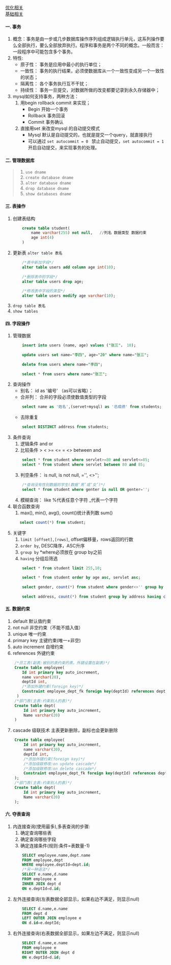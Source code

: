 [优化相关](https://www.cnblogs.com/lijiasnong/p/9963905.html)  
[基础相关](https://www.cnblogs.com/yangyangfubin/p/8179172.html)
#### 一. 事务
1. 概念：事务是由一步或几步数据库操作序列组成逻辑执行单元，这系列操作要么全部执行，要么全部放弃执行。程序和事务是两个不同的概念。一般而言：一段程序中可能包含多个事务。
2. 特性:
    - 原子性： 事务是应用中最小的执行单位；
    - 一致性： 事务的执行结果，必须使数据库从一个一致性变成另一个一致性的状态；
    - 隔离性： 各个事务执行互不干扰；
    - 持续性： 事务一旦提交，对数据所做的改变都要记录到永久存储器中；
3. mysql如何支持事务，两种方法：
    1. 用begin  rollback  commit 来实现；
        - Begin 开始一个事务
        - Rollback 事务回滚
        - Commit 事务确认
    2. 直接用set 来改变mysql 的自动提交模式
        - Mysql 默认是自动提交的，也就是提交一个query，就直接执行
        - 可以通过 `set autocommit = 0 ` 禁止自动提交，` set autocommit = 1 ` 开启自动提交，来实现事务的处理。
#### 二. 管理数据库
> 1. ` use dname `
> 2. ` create database dname `
> 3. ` alter database dname `
> 4. ` drop database dname `
> 5. ` show databases dname `
#### 三. 表操作
1. 创建表结构
    ```sql
        create table student(
            name varchar(255) not null,   //列名 数据类型 数据约束
            age int(4)
        )
    ```
2. 更新表 `alter table 表名`
    ```sql
        /*表中新加字段*/
        alter table users add column age int(10);
        
        /*删除表中的字段*/
        alter table users drop age;
        
        /*修改表中字段的类型*/
        alter table users modify age varchar(10);
    ```
3. ` drop table 表名 `
4. ` show tables `
#### 四. 字段操作
1. 管理数据
    ```sql
        insert into users (name, age) values ("张三"， 10);
        
        update users set name="李四", age="20" where name="张三";
        
        delete from users where name="李四";
        
        select * from users where name="张三";
    ```
2. 查询操作
    - 别名：  id as '编号' （as可以省略）；
    - 合并列： 合并的字段必须使数值类型的字段
    ```sql
        select name as '姓名',(servet+mysql) as '总成绩' from students;
    ```
    - 去除重复
    ```sql
        select DISTINCT address from students;
    ```
3. 条件查询
    1. 逻辑条件 and or 
    2. 比较条件  >   <   >=   <=   =   <>   between and
    ```sql
        select * from student where servlet>=80 and servlet<=85;
        select * from student where servlet between 80 and 85;
    ```
    3. 判空条件： is null,  is not null,  ='',  <>'';
    ```sql
        /*查询没有性别数据的学生(数据‘男’或‘女’)*/
        select * from student where genter is null OR genter='';
    ```
    4. 模糊查询： like  %代表任意个字符  _代表一个字符
4. 联合函数查询
    1. max(),  min(),  avg(), count()统计表列数 sum()
    ```sql
       select count(*) from student;
    ```
5. 关键字
    1. ` limit [offset],[rows] `, offset偏移量，rows返回的行数
    2. ` order by `,  DESC降序，ASC升序
    3. ` group by ` *where必须放在 group by之前
    4. ` having ` 分组后筛选
    ```sql
        select * from student limit 255,10;
        
        select * from student order by age asc, servlet asc;
        
        select gender, count(*) from student where gender<>'' group by gender;  
        
        select address, count(*) from student group by address having count(*)>2; 
    ```
#### 五. 数据约束
1. default 默认值约束
2. not null 非空约束（不能不插入值）
3. unique 唯一约束
4. primary key 主键约束(唯一+非空)
5. auto increment 自增约束
6. references 外键约束
```sql
    /*员工表(副表:被别的表约束的表，外键设置在副表)*/
    Create table employee(
　　    Id int primary key auto_increment,
　　    name varchar(20),
　　    deptId int,
　　    /*添加外键约束(foreign key)*/
　　    Constraint employee_dept_fk foreign key(deptId) references dept(id)
     )
    /*部门表(主表:约束别人的表)*/
    Create table dept(
        Id int primary key auto_increment,
        Name varchar(20)
    )
```
7. cascade 级联技术 主表更新删除，副标也会更新删除
```sql
    Create table employee(
        Id int primary key auto_increment,
        name varchar(20),
        deptId int,
        /*添加外键约束(foreign key)*/
        /*添加级联修改:on update cascade*/
        /*添加级联修改:on delete cascade*/
        Constraint employee_dept_fk foreign key(deptId) references dept(id) on update cascade on delete cascade
    );
    /*部门表(主表:约束别人的表)*/
    Create table dept(
        Id int primary key auto_increment,
        Name varchar(20)
    );
```
#### 六. 夺表查询
1. 内连接查询(使用最多),多表查询的步骤:
    1. 确定查询哪些表
    2. 确定查询哪些字段
    3. 确定连接条件(规则:条件=表数量-1)
    ```sql
        SELECT employee.name,dept.name
        FROM employee,dept
        WHERE employee.deptId=dept.id;
        /*另一种语法*/
        SELECT e.name,d.name
        FROM employee e
        INNER JOIN dept d
        ON e.deptId=d.id;
    ```
2. 左外连接查询(左表数据全部显示，如果右边不满足，则显示null)
    ```sql
        SELECT d.name,e.name
        FROM dept d
        LEFT OUTER JOIN employee e
        ON d.id=e.deptId;
    ```
3. 右外连接查询(右表数据全部显示，如果左边不满足，则显示null)
    ```sql
        SELECT d.name,e.name
        FROM employee e
        RIGHT OUTER JOIN dept d
        ON e.deptId=d.id;
    ```
    
    

